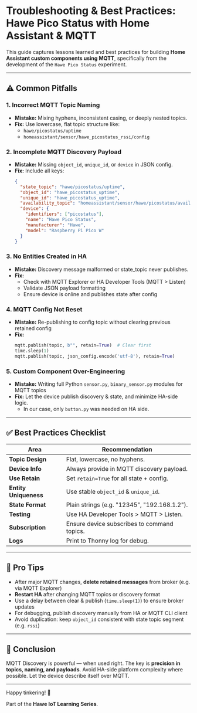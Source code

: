 # Troubleshooting & Best Practices: Hawe Pico Status with Home Assistant & MQTT

This guide captures lessons learned and best practices for building **Home Assistant custom components using MQTT**, specifically from the development of the `Hawe Pico Status` experiment.

---

## ⚠️ Common Pitfalls

### 1. Incorrect MQTT Topic Naming

- **Mistake:** Mixing hyphens, inconsistent casing, or deeply nested topics.
- **Fix:** Use lowercase, flat topic structure like:
  - `hawe/picostatus/uptime`
  - `homeassistant/sensor/hawe_picostatus_rssi/config`

### 2. Incomplete MQTT Discovery Payload

- **Mistake:** Missing `object_id`, `unique_id`, or `device` in JSON config.
- **Fix:** Include all keys:
  ```json
  {
    "state_topic": "hawe/picostatus/uptime",
    "object_id": "hawe_picostatus_uptime",
    "unique_id": "hawe_picostatus_uptime",
    "availability_topic": "homeassistant/sensor/hawe/picostatus/availability",
    "device": {
      "identifiers": ["picostatus"],
      "name": "Hawe Pico Status",
      "manufacturer": "Hawe",
      "model": "Raspberry Pi Pico W"
    }
  }
  ```

### 3. No Entities Created in HA

- **Mistake:** Discovery message malformed or state\_topic never publishes.
- **Fix:**
  - Check with MQTT Explorer or HA Developer Tools (MQTT > Listen)
  - Validate JSON payload formatting
  - Ensure device is online and publishes state after config

### 4. MQTT Config Not Reset

- **Mistake:** Re-publishing to config topic without clearing previous retained config
- **Fix:**
  ```python
  mqtt.publish(topic, b"", retain=True)  # Clear first
  time.sleep(1)
  mqtt.publish(topic, json_config.encode('utf-8'), retain=True)
  ```

### 5. Custom Component Over-Engineering

- **Mistake:** Writing full Python `sensor.py`, `binary_sensor.py` modules for MQTT topics
- **Fix:** Let the device publish discovery & state, and minimize HA-side logic.
  - In our case, only `button.py` was needed on HA side.

---

## ✅ Best Practices Checklist

| Area                  | Recommendation                               |
| --------------------- | -------------------------------------------- |
| **Topic Design**      | Flat, lowercase, no hyphens.                 |
| **Device Info**       | Always provide in MQTT discovery payload.    |
| **Use Retain**        | Set `retain=True` for all state + config.    |
| **Entity Uniqueness** | Use stable `object_id` & `unique_id`.        |
| **State Format**      | Plain strings (e.g. "12345", "192.168.1.2"). |
| **Testing**           | Use HA Developer Tools > MQTT > Listen.      |
| **Subscription**      | Ensure device subscribes to command topics.  |
| **Logs**              | Print to Thonny log for debug.               |

---

## 🌟 Pro Tips

- After major MQTT changes, **delete retained messages** from broker (e.g. via MQTT Explorer)
- **Restart HA** after changing MQTT topics or discovery format
- Use a delay between clear & publish (`time.sleep(1)`) to ensure broker updates
- For debugging, publish discovery manually from HA or MQTT CLI client
- Avoid duplication: keep `object_id` consistent with state topic segment (e.g. `rssi`)

---

## 🚀 Conclusion

MQTT Discovery is powerful — when used right. The key is **precision in topics, naming, and payloads**. Avoid HA-side platform complexity where possible. Let the device describe itself over MQTT.

---

Happy tinkering! 🚀

Part of the **Hawe IoT Learning Series**.

